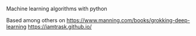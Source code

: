 Machine learning algorithms with python

Based among others on
https://www.manning.com/books/grokking-deep-learning
https://iamtrask.github.io/

